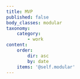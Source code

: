 ```yaml
---
title: MVP
published: false
body_classes: modular
taxonomy:
    category:
        - work
content:
    order:
        dir: asc
        by: date
    items: '@self.modular'
---
```


